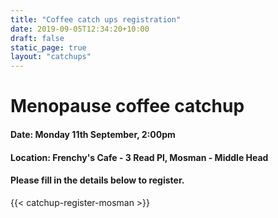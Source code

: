```yaml
---
title: "Coffee catch ups registration"
date: 2019-09-05T12:34:20+10:00
draft: false
static_page: true
layout: "catchups"
---
```

# Menopause coffee catchup 

#### Date: Monday 11th September, 2:00pm 
#### Location: Frenchy's Cafe - 3 Read Pl, Mosman - Middle Head

#### Please fill in the details below to register.
{{< catchup-register-mosman >}} 

